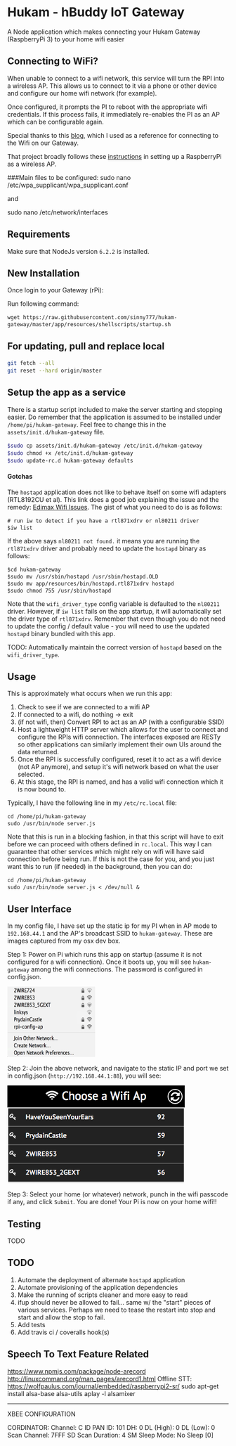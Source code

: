 # Hukam - hBuddy IoT Gateway

A Node application which makes connecting your Hukam Gateway (RaspberryPi 3) to your home wifi easier

## Connecting to WiFi?

When unable to connect to a wifi network, this service will turn the RPI into a wireless AP. This allows us to connect to it via a phone or other device and configure our home wifi network (for example).

Once configured, it prompts the PI to reboot with the appropriate wifi credentials. If this process fails, it immediately re-enables the PI as an AP which can be configurable again.

Special thanks to this [blog](https://github.com/sabhiram/raspberry-wifi-conf), which I used as a reference for connecting to the Wifi on our Gateway.

That project broadly follows these [instructions](http://www.maketecheasier.com/set-up-raspberry-pi-as-wireless-access-point/) in setting up a RaspberryPi as a wireless AP.

###Main files to be configured:
sudo nano /etc/wpa_supplicant/wpa_supplicant.conf

and 

sudo nano /etc/network/interfaces

## Requirements

Make sure that NodeJs version `6.2.2` is installed.

## New Installation

Once login to your Gateway (rPi):

Run following command:

```
wget https://raw.githubusercontent.com/sinny777/hukam-gateway/master/app/resources/shellscripts/startup.sh
```

## For updating, pull and replace local
```sh
git fetch --all
git reset --hard origin/master
```

## Setup the app as a service

There is a startup script included to make the server starting and stopping easier. Do remember that the application is assumed to be installed under `/home/pi/hukam-gateway`. Feel free to change this in the `assets/init.d/hukam-gateway` file.

```sh
$sudo cp assets/init.d/hukam-gateway /etc/init.d/hukam-gateway
$sudo chmod +x /etc/init.d/hukam-gateway
$sudo update-rc.d hukam-gateway defaults
```

#### Gotchas

The `hostapd` application does not like to behave itself on some wifi adapters (RTL8192CU et al). This link does a good job explaining the issue and the remedy: [Edimax Wifi Issues](http://willhaley.com/blog/raspberry-pi-hotspot-ew7811un-rtl8188cus/). The gist of what you need to do is as follows:

```
# run iw to detect if you have a rtl871xdrv or nl80211 driver
$iw list
```

If the above says `nl80211 not found.` it means you are running the `rtl871xdrv` driver and probably need to update the `hostapd` binary as follows:
```
$cd hukam-gateway
$sudo mv /usr/sbin/hostapd /usr/sbin/hostapd.OLD
$sudo mv app/resources/bin/hostapd.rtl871xdrv hostapd 
$sudo chmod 755 /usr/sbin/hostapd
```

Note that the `wifi_driver_type` config variable is defaulted to the `nl80211` driver. However, if `iw list` fails on the app startup, it will automatically set the driver type of `rtl871xdrv`. Remember that even though you do not need to update the config / default value - you will need to use the updated `hostapd` binary bundled with this app.

TODO: Automatically maintain the correct version of `hostapd` based on the `wifi_driver_type`.

## Usage

This is approximately what occurs when we run this app:

1. Check to see if we are connected to a wifi AP
2. If connected to a wifi, do nothing -> exit
3. (if not wifi, then) Convert RPI to act as an AP (with a configurable SSID)
4. Host a lightweight HTTP server which allows for the user to connect and configure the RPIs wifi connection. The interfaces exposed are RESTy so other applications can similarly implement their own UIs around the data returned.
5. Once the RPI is successfully configured, reset it to act as a wifi device (not AP anymore), and setup it's wifi network based on what the user selected.
6. At this stage, the RPI is named, and has a valid wifi connection which it is now bound to.

Typically, I have the following line in my `/etc/rc.local` file:
```
cd /home/pi/hukam-gateway
sudo /usr/bin/node server.js
```

Note that this is run in a blocking fashion, in that this script will have to exit before we can proceed with others defined in `rc.local`. This way I can guarantee that other services which might rely on wifi will have said connection before being run. If this is not the case for you, and you just want this to run (if needed) in the background, then you can do:

```
cd /home/pi/hukam-gateway
sudo /usr/bin/node server.js < /dev/null &
```

## User Interface

In my config file, I have set up the static ip for my PI when in AP mode to `192.168.44.1` and the AP's broadcast SSID to `hukam-gateway`. These are images captured from my osx dev box.

Step 1: Power on Pi which runs this app on startup (assume it is not configured for a wifi connection). Once it boots up, you will see `hukam-gateway` among the wifi connections.  The password is configured in config.json.

<img src="https://raw.githubusercontent.com/sabhiram/public-images/master/raspberry-wifi-conf/wifi_options.png" width="200px" height="160px" />

Step 2: Join the above network, and navigate to the static IP and port we set in config.json (`http://192.168.44.1:88`), you will see:

<img src="https://raw.githubusercontent.com/sabhiram/public-images/master/raspberry-wifi-conf/ui.png" width="404px" height="222px" />

Step 3: Select your home (or whatever) network, punch in the wifi passcode if any, and click `Submit`. You are done! Your Pi is now on your home wifi!!

## Testing

TODO

## TODO

1. Automate the deployment of alternate `hostapd` application
2. Automate provisioning of the application dependencies
3. Make the running of scripts cleaner and more easy to read
4. ifup should never be allowed to fail... same w/ the "start" pieces of various services. Perhaps we need to tease the restart into stop and start and allow the stop to fail.
5. Add tests
6. Add travis ci / coveralls hook(s)

## Speech To Text Feature Related
https://www.npmjs.com/package/node-arecord
http://linuxcommand.org/man_pages/arecord1.html
Offline STT: https://wolfpaulus.com/journal/embedded/raspberrypi2-sr/
sudo apt-get install alsa-base alsa-utils
aplay -l
alsamixer

---------------------

XBEE CONFIGURATION

CORDINATOR:
Channel: C
ID PAN ID: 101
DH: 0
DL (High): 0
DL (Low): 0
Scan Channel: 7FFF
SD Scan Duration: 4
SM Sleep Mode: No Sleep [0]






